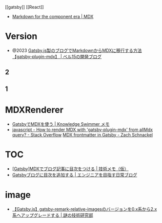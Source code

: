 [[gatsby]]
[[React]]

- [Markdown for the component era | MDX](https://mdxjs.com/)

# Version
- @2023 [Gatsby.js製のブログでMarkdownからMDXに移行する方法【gatsby-plugin-mdx】 | ベル15の開発ブログ](https://bel-itigo.com/gatsby-migrate-from-markdown-to-mdx/)
## 2
## 1

# MDXRenderer
- [GatsbyでMDXを使う | Knowledge Swimmer メモ](https://knowledge-swimmer.com/gatsby-mdx)
- [javascript - How to render MDX with 'gatsby-plugin-mdx' from allMdx query? - Stack Overflow](https://stackoverflow.com/questions/74309351/how-to-render-mdx-with-gatsby-plugin-mdx-from-allmdx-query)
[MDX frontmatter in Gatsby - Zach Schnackel](https://zslabs.com/articles/mdx-frontmatter-in-gatsby)

# TOC
- [[Gatsby]MDXでブログ記事に目次をつける | 技術メモ（仮）](https://nameko.dev/blog/gatsby-mdx-table-of-contents/)
- [Gatsbyブログに目次を追加する | エンジニアを目指す日常ブログ](https://bunsugi.com/gatsby-table-of-contents/)

# image
- [【Gatsby.js】gatsby-remark-relative-imagesのバージョンを0.x系から2.x系へアップグレードする | 謎の技術研究部](https://www.ultra-noob.com/blog/2020/166/)
